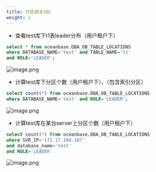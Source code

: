 ```yaml
---
title: 分区相关SQL
weight: 2
---
```


- 查看test库下t1表leader分布（用户租户下）
```sql
select * from oceanbase.DBA_OB_TABLE_LOCATIONS 
where DATABASE_NAME='test' and TABLE_NAME='t1' 
and ROLE='LEADER';
```
![image.png](https://intranetproxy.alipay.com/skylark/lark/0/2023/png/65656351/1684809903948-ab4c42c3-1e5d-44f3-a1f1-2a4763c27c23.png#clientId=u631f7bf7-f9e0-4&from=paste&height=133&id=u8b69a94a&originHeight=266&originWidth=2824&originalType=binary&ratio=2&rotation=0&showTitle=false&size=67670&status=done&style=none&taskId=uda55b282-23ee-46e5-ac37-dd29b162f00&title=&width=1412)

- 计算test库下分区个数（用户租户下）、（包含索引分区）
```sql
select count(*) from oceanbase.DBA_OB_TABLE_LOCATIONS
where DATABASE_NAME='test' and ROLE='LEADER';
```
![image.png](https://intranetproxy.alipay.com/skylark/lark/0/2023/png/65656351/1684812764890-32e85b5b-a198-4183-9689-80a98c65f999.png#clientId=u631f7bf7-f9e0-4&from=paste&height=102&id=uf3c17869&originHeight=204&originWidth=434&originalType=binary&ratio=2&rotation=0&showTitle=false&size=14333&status=done&style=none&taskId=u7e83d887-098d-472b-937a-d458ee6de36&title=&width=217)

- 计算test库在某台server上分区个数（用户租户下）
```sql
select count(*) from oceanbase.DBA_OB_TABLE_LOCATIONS 
where SVR_IP='172.17.104.187' 
and database_name='test' 
and ROLE='LEADER'
```
![image.png](https://intranetproxy.alipay.com/skylark/lark/0/2023/png/65656351/1684812772708-64eafce2-1949-4942-abef-2821c75b070a.png#clientId=u631f7bf7-f9e0-4&from=paste&height=104&id=u1ae4bdb7&originHeight=208&originWidth=416&originalType=binary&ratio=2&rotation=0&showTitle=false&size=14735&status=done&style=none&taskId=u8e4be3ae-e998-43e8-b9f1-310b8443a8c&title=&width=208)
